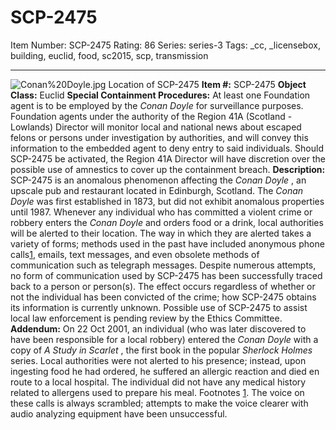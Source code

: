 # SCP-2475
Item Number: SCP-2475
Rating: 86
Series: series-3
Tags: _cc, _licensebox, building, euclid, food, sc2015, scp, transmission

---

![Conan%20Doyle.jpg](http://scp-wiki.wdfiles.com/local--files/scp-2475/Conan%20Doyle.jpg)
Location of SCP-2475
**Item #:** SCP-2475
**Object Class:** Euclid
**Special Containment Procedures:** At least one Foundation agent is to be employed by the _Conan Doyle_ for surveillance purposes. Foundation agents under the authority of the Region 41A (Scotland - Lowlands) Director will monitor local and national news about escaped felons or persons under investigation by authorities, and will convey this information to the embedded agent to deny entry to said individuals. Should SCP-2475 be activated, the Region 41A Director will have discretion over the possible use of amnestics to cover up the containment breach.
**Description:** SCP-2475 is an anomalous phenomenon affecting the _Conan Doyle_ , an upscale pub and restaurant located in Edinburgh, Scotland. The _Conan Doyle_ was first established in 1873, but did not exhibit anomalous properties until 1987.
Whenever any individual who has committed a violent crime or robbery enters the _Conan Doyle_ and orders food or a drink, local authorities will be alerted to their location. The way in which they are alerted takes a variety of forms; methods used in the past have included anonymous phone calls[1](javascript:;), emails, text messages, and even obsolete methods of communication such as telegraph messages. Despite numerous attempts, no form of communication used by SCP-2475 has been successfully traced back to a person or person(s).
The effect occurs regardless of whether or not the individual has been convicted of the crime; how SCP-2475 obtains its information is currently unknown. Possible use of SCP-2475 to assist local law enforcement is pending review by the Ethics Committee.
**Addendum:** On 22 Oct 2001, an individual (who was later discovered to have been responsible for a local robbery) entered the _Conan Doyle_ with a copy of _A Study in Scarlet_ , the first book in the popular _Sherlock Holmes_ series. Local authorities were not alerted to his presence; instead, upon ingesting food he had ordered, he suffered an allergic reaction and died en route to a local hospital. The individual did not have any medical history related to allergens used to prepare his meal.
Footnotes
[1](javascript:;). The voice on these calls is always scrambled; attempts to make the voice clearer with audio analyzing equipment have been unsuccessful.